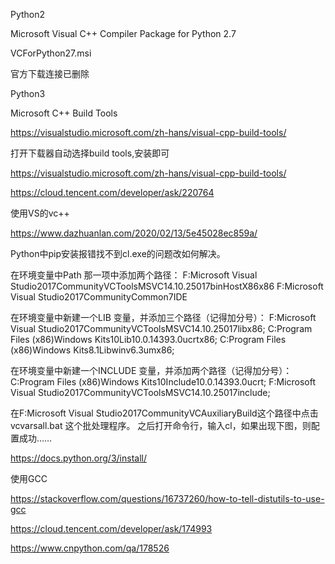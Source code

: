 Python2

Microsoft Visual C++ Compiler Package for Python 2.7

VCForPython27.msi

官方下载连接已删除



Python3

Microsoft C++ Build Tools

https://visualstudio.microsoft.com/zh-hans/visual-cpp-build-tools/

打开下载器自动选择build tools,安装即可

https://visualstudio.microsoft.com/zh-hans/visual-cpp-build-tools/

https://cloud.tencent.com/developer/ask/220764





使用VS的vc++

https://www.dazhuanlan.com/2020/02/13/5e45028ec859a/

Python中pip安装报错找不到cl.exe的问题改如何解决。



在环境变量中Path 那一项中添加两个路径： F:Microsoft Visual Studio2017CommunityVCToolsMSVC14.10.25017binHostX86x86 F:Microsoft Visual Studio2017CommunityCommon7IDE



在环境变量中新建一个LIB 变量，并添加三个路径（记得加分号）： F:Microsoft Visual Studio2017CommunityVCToolsMSVC14.10.25017libx86; C:Program Files (x86)Windows Kits10Lib10.0.14393.0ucrtx86; C:Program Files (x86)Windows Kits8.1Libwinv6.3umx86;



在环境变量中新建一个INCLUDE 变量，并添加两个路径（记得加分号）： C:Program Files (x86)Windows Kits10Include10.0.14393.0ucrt; F:Microsoft Visual Studio2017CommunityVCToolsMSVC14.10.25017include;



在F:Microsoft Visual Studio2017CommunityVCAuxiliaryBuild这个路径中点击vcvarsall.bat 这个批处理程序。 之后打开命令行，输入cl，如果出现下图，则配置成功……







https://docs.python.org/3/install/



使用GCC

https://stackoverflow.com/questions/16737260/how-to-tell-distutils-to-use-gcc

https://cloud.tencent.com/developer/ask/174993

https://www.cnpython.com/qa/178526